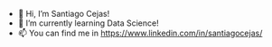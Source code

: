 - 👋 Hi, I’m Santiago Cejas! 
- 🌱 I’m currently learning Data Science!
- 📫 You can find me in https://www.linkedin.com/in/santiagocejas/
<!---
SantiagoCejas/SantiagoCejas is a ✨ special ✨ repository because its `README.md` (this file) appears on your GitHub profile.
You can click the Preview link to take a look at your changes.
--->
